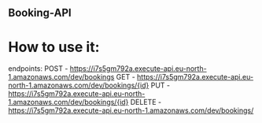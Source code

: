 ## Booking-API

# How to use it: 

endpoints:
  POST - https://i7s5gm792a.execute-api.eu-north-1.amazonaws.com/dev/bookings
  GET - https://i7s5gm792a.execute-api.eu-north-1.amazonaws.com/dev/bookings/{id}
  PUT - https://i7s5gm792a.execute-api.eu-north-1.amazonaws.com/dev/bookings/{id}
  DELETE - https://i7s5gm792a.execute-api.eu-north-1.amazonaws.com/dev/bookings/